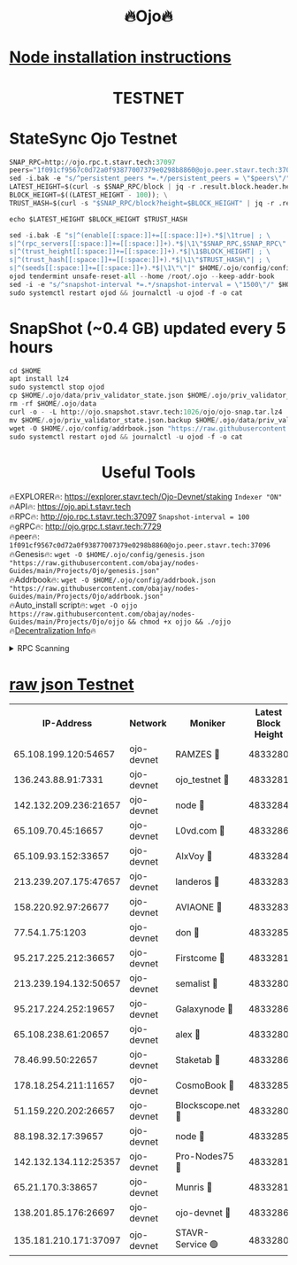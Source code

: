 <h1 align="center"> 🔥Ojo🔥</h1>

[Node installation instructions](https://github.com/obajay/nodes-Guides/tree/main/Projects/Ojo)
=

<h1 align="center"> TESTNET</h1>

# StateSync Ojo Testnet
```python
SNAP_RPC=http://ojo.rpc.t.stavr.tech:37097
peers="1f091cf9567c0d72a0f93877007379e0298b8860@ojo.peer.stavr.tech:37096"
sed -i.bak -e "s/^persistent_peers *=.*/persistent_peers = \"$peers\"/" $HOME/.ojo/config/config.toml
LATEST_HEIGHT=$(curl -s $SNAP_RPC/block | jq -r .result.block.header.height); \
BLOCK_HEIGHT=$((LATEST_HEIGHT - 100)); \
TRUST_HASH=$(curl -s "$SNAP_RPC/block?height=$BLOCK_HEIGHT" | jq -r .result.block_id.hash)

echo $LATEST_HEIGHT $BLOCK_HEIGHT $TRUST_HASH

sed -i.bak -E "s|^(enable[[:space:]]+=[[:space:]]+).*$|\1true| ; \
s|^(rpc_servers[[:space:]]+=[[:space:]]+).*$|\1\"$SNAP_RPC,$SNAP_RPC\"| ; \
s|^(trust_height[[:space:]]+=[[:space:]]+).*$|\1$BLOCK_HEIGHT| ; \
s|^(trust_hash[[:space:]]+=[[:space:]]+).*$|\1\"$TRUST_HASH\"| ; \
s|^(seeds[[:space:]]+=[[:space:]]+).*$|\1\"\"|" $HOME/.ojo/config/config.toml
ojod tendermint unsafe-reset-all --home /root/.ojo --keep-addr-book
sed -i -e "s/^snapshot-interval *=.*/snapshot-interval = \"1500\"/" $HOME/.ojo/config/app.toml
sudo systemctl restart ojod && journalctl -u ojod -f -o cat
```
# SnapShot (~0.4 GB) updated every 5 hours
```python
cd $HOME
apt install lz4
sudo systemctl stop ojod
cp $HOME/.ojo/data/priv_validator_state.json $HOME/.ojo/priv_validator_state.json.backup
rm -rf $HOME/.ojo/data
curl -o - -L http://ojo.snapshot.stavr.tech:1026/ojo/ojo-snap.tar.lz4 | lz4 -c -d - | tar -x -C $HOME/.ojo --strip-components 2
mv $HOME/.ojo/priv_validator_state.json.backup $HOME/.ojo/data/priv_validator_state.json
wget -O $HOME/.ojo/config/addrbook.json "https://raw.githubusercontent.com/obajay/nodes-Guides/main/Projects/Ojo/addrbook.json"
sudo systemctl restart ojod && journalctl -u ojod -f -o cat
```
 <h1 align="center"> Useful Tools</h1>

🔥EXPLORER🔥:        https://explorer.stavr.tech/Ojo-Devnet/staking        `Indexer "ON"` \
🔥API🔥:                     https://ojo.api.t.stavr.tech \
🔥RPC🔥:                    http://ojo.rpc.t.stavr.tech:37097              `Snapshot-interval = 100` \
🔥gRPC🔥:                  http://ojo.grpc.t.stavr.tech:7729 \
🔥peer🔥:                   `1f091cf9567c0d72a0f93877007379e0298b8860@ojo.peer.stavr.tech:37096` \
🔥Genesis🔥:    ```wget -O $HOME/.ojo/config/genesis.json "https://raw.githubusercontent.com/obajay/nodes-Guides/main/Projects/Ojo/genesis.json"``` \
🔥Addrbook🔥:    ```wget -O $HOME/.ojo/config/addrbook.json "https://raw.githubusercontent.com/obajay/nodes-Guides/main/Projects/Ojo/addrbook.json"``` \
🔥Auto_install script🔥: ```wget -O ojjo https://raw.githubusercontent.com/obajay/nodes-Guides/main/Projects/Ojo/ojjo && chmod +x ojjo && ./ojjo``` \
🔥[Decentralization Info](https://github.com/obajay/StateSync-snapshots/tree/main/Projects/Ojo/Decentralization)🔥



<details>
<summary>RPC Scanning</summary>

<h2 align="center"> We scan nodes in real time every 4 hours. And we provide the final result of RPC endpoints.
We cannot influence the operation of these nodes in any way. </h2>


```python
If Voting Power is higher than 0 --> then the Node is a validator of the network and may be subject to attack and be a potential threat to the chain.
```
```python
We marked such validators with a red symbol
```

</details>

[raw json Testnet](https://rpc-check.ojot.stavr.tech/ojot/rpc-ojot-result.json)
=


<table><tr><th>IP-Address</th><th>Network</th><th>Moniker</th><th>Latest Block Height</th><th>Earliest Block Height</th><th>Catching Up</th><th>Tx Index</th><th>Voting Power</th><th>Scan Time</th></tr><tr><td>65.108.199.120:54657</td><td>ojo-devnet</td><td>RAMZES 🔴</td><td>4833280</td><td>306156</td><td>False</td><td>on</td><td>15420</td><td>2024-01-06T05:55:33.902147756UTC</td></tr><tr><td>136.243.88.91:7331</td><td>ojo-devnet</td><td>ojo_testnet 🔴</td><td>4833281</td><td>308845</td><td>False</td><td>on</td><td>1000</td><td>2024-01-06T05:55:42.134292813UTC</td></tr><tr><td>142.132.209.236:21657</td><td>ojo-devnet</td><td>node 🔴</td><td>4833284</td><td>350001</td><td>False</td><td>on</td><td>1999</td><td>2024-01-06T05:55:57.662723240UTC</td></tr><tr><td>65.109.70.45:16657</td><td>ojo-devnet</td><td>L0vd.com 🔴</td><td>4833286</td><td>695918</td><td>False</td><td>off</td><td>998</td><td>2024-01-06T05:56:08.639365828UTC</td></tr><tr><td>65.109.93.152:33657</td><td>ojo-devnet</td><td>AlxVoy 🔴</td><td>4833284</td><td>2319801</td><td>False</td><td>on</td><td>4536782</td><td>2024-01-06T05:55:57.421657925UTC</td></tr><tr><td>213.239.207.175:47657</td><td>ojo-devnet</td><td>landeros 🔴</td><td>4833283</td><td>2714001</td><td>False</td><td>off</td><td>11083</td><td>2024-01-06T05:55:53.010159759UTC</td></tr><tr><td>158.220.92.97:26677</td><td>ojo-devnet</td><td>AVIAONE 🔴</td><td>4833283</td><td>2754001</td><td>False</td><td>on</td><td>13867</td><td>2024-01-06T05:55:52.776467514UTC</td></tr><tr><td>77.54.1.75:1203</td><td>ojo-devnet</td><td>don 🔴</td><td>4833285</td><td>2906401</td><td>False</td><td>on</td><td>10</td><td>2024-01-06T05:56:00.762798599UTC</td></tr><tr><td>95.217.225.212:36657</td><td>ojo-devnet</td><td>Firstcome 🔴</td><td>4833281</td><td>2985946</td><td>False</td><td>on</td><td>13566</td><td>2024-01-06T05:55:39.856067103UTC</td></tr><tr><td>213.239.194.132:50657</td><td>ojo-devnet</td><td>semalist 🔴</td><td>4833280</td><td>3223522</td><td>False</td><td>on</td><td>21037</td><td>2024-01-06T05:55:34.140022300UTC</td></tr><tr><td>95.217.224.252:19657</td><td>ojo-devnet</td><td>Galaxynode 🔴</td><td>4833286</td><td>3685492</td><td>False</td><td>on</td><td>11888</td><td>2024-01-06T05:56:05.754371859UTC</td></tr><tr><td>65.108.238.61:20657</td><td>ojo-devnet</td><td>alex 🔴</td><td>4833280</td><td>4158001</td><td>False</td><td>on</td><td>11359</td><td>2024-01-06T05:55:33.546780218UTC</td></tr><tr><td>78.46.99.50:22657</td><td>ojo-devnet</td><td>Staketab 🔴</td><td>4833286</td><td>4254801</td><td>False</td><td>on</td><td>1276</td><td>2024-01-06T05:56:08.971197741UTC</td></tr><tr><td>178.18.254.211:11657</td><td>ojo-devnet</td><td>CosmoBook 🔴</td><td>4833285</td><td>4392001</td><td>False</td><td>off</td><td>1057</td><td>2024-01-06T05:56:00.146277511UTC</td></tr><tr><td>51.159.220.202:26657</td><td>ojo-devnet</td><td>Blockscope.net 🔴</td><td>4833280</td><td>4425001</td><td>False</td><td>on</td><td>981</td><td>2024-01-06T05:55:33.231047100UTC</td></tr><tr><td>88.198.32.17:39657</td><td>ojo-devnet</td><td>node 🔴</td><td>4833285</td><td>4710001</td><td>False</td><td>on</td><td>83070</td><td>2024-01-06T05:56:01.009290777UTC</td></tr><tr><td>142.132.134.112:25357</td><td>ojo-devnet</td><td>Pro-Nodes75 🔴</td><td>4833281</td><td>4733281</td><td>False</td><td>on</td><td>24651</td><td>2024-01-06T05:55:37.054227182UTC</td></tr><tr><td>65.21.170.3:38657</td><td>ojo-devnet</td><td>Munris 🔴</td><td>4833281</td><td>4733281</td><td>False</td><td>off</td><td>20123</td><td>2024-01-06T05:55:39.462296028UTC</td></tr><tr><td>138.201.85.176:26697</td><td>ojo-devnet</td><td>ojo-devnet 🔴</td><td>4833286</td><td>4733286</td><td>False</td><td>on</td><td>1000024000</td><td>2024-01-06T05:56:08.179804213UTC</td></tr><tr><td>135.181.210.171:37097</td><td>ojo-devnet</td><td>STAVR-Service 🟢</td><td>4833280</td><td>4830001</td><td>False</td><td>on</td><td>0</td><td>2024-01-06T05:55:34.749174887UTC</td></tr></table>
